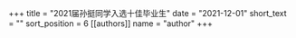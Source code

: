 +++ 
title = "2021届孙挺同学入选十佳毕业生"
date = "2021-12-01"
short_text = "" 
sort_position = 6
[[authors]] 
name = "author"
+++

